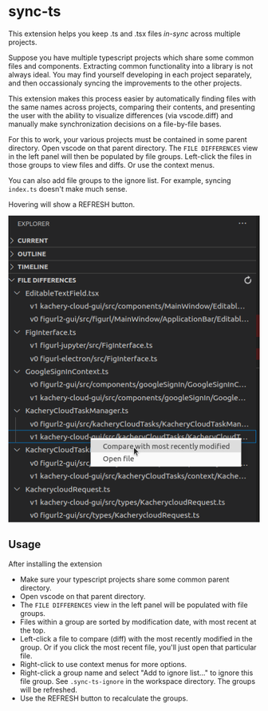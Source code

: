 # sync-ts

This extension helps you keep .ts and .tsx files *in-sync* across multiple projects.

Suppose you have multiple typescript projects which share some common files and components. Extracting common functionality into a library is not always ideal. You may find yourself developing in each project separately, and then occassionaly syncing the improvements to the other projects.

This extension makes this process easier by automatically finding files with the same names across projects, comparing their contents, and presenting the user with the ability to visualize differences (via vscode.diff) and manually make synchronization decisions on a file-by-file bases.

For this to work, your various projects must be contained in some parent directory. Open vscode on that parent directory. The `FILE DIFFERENCES` view in the left panel will then be populated by file groups. Left-click the files in those groups to view files and diffs. Or use the context menus.

You can also add file groups to the ignore list. For example, syncing `index.ts` doesn't make much sense.

Hovering will show a REFRESH button.

![ts-sync-screenshot.png](resources/sync-ts-screenshot.png)

## Usage

After installing the extension

* Make sure your typescript projects share some common parent directory.
* Open vscode on that parent directory.
* The `FILE DIFFERENCES` view in the left panel will be populated with file groups.
* Files within a group are sorted by modification date, with most recent at the top.
* Left-click a file to compare (diff) with the most recently modified in the group. Or if you click the most recent file, you'll just open that particular file.
* Right-click to use context menus for more options.
* Right-click a group name and select "Add to ignore list..." to ignore this file group. See `.sync-ts-ignore` in the workspace directory. The groups will be refreshed.
* Use the REFRESH button to recalculate the groups.